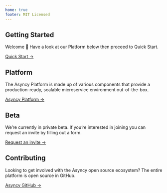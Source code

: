 ```yaml
---
home: true
footer: MIT Licensed
---
```


## Getting Started

Welcome :wave: Have a look at our Platform below then proceed to Quick Start.

[Quick Start →](/quick-start/)


## Platform

The Asyncy Platform is made up of various components that provide a production-ready, scalable microservice environment out-of-the-box.

[Asyncy Platform →](https://asyncy.com)

## Beta

We’re currently in private beta. If you’re interested in joining you can request an invite by filling out a form.

[Request an invite →](https://asyncy.click/beta-invite)

## Contributing

Looking to get involved with the Asyncy open source ecosystem? The entire platform is open source in GitHub.

[Asyncy GitHub →](https://github.com/asyncy)
